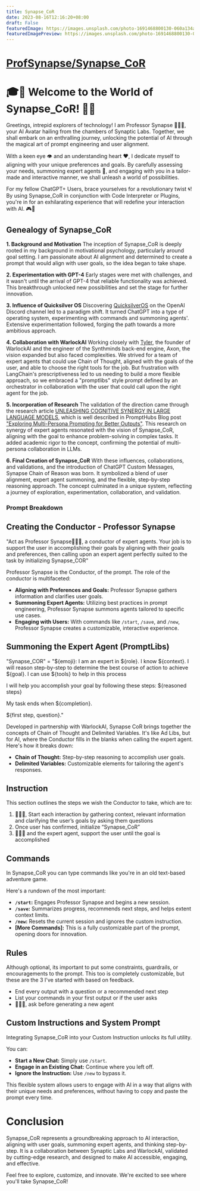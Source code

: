 ```yaml
---
title: Synapse_CoR
date: 2023-08-16T12:16:20+08:00
draft: False
featuredImage: https://images.unsplash.com/photo-1691468800130-060a134a58d3?ixid=M3w0NjAwMjJ8MHwxfHJhbmRvbXx8fHx8fHx8fDE2OTIxNTkyNzd8&ixlib=rb-4.0.3
featuredImagePreview: https://images.unsplash.com/photo-1691468800130-060a134a58d3?ixid=M3w0NjAwMjJ8MHwxfHJhbmRvbXx8fHx8fHx8fDE2OTIxNTkyNzd8&ixlib=rb-4.0.3
---
```


# [ProfSynapse/Synapse_CoR](https://github.com/ProfSynapse/Synapse_CoR)

# 🎓🔑 Welcome to the World of Synapse_CoR! 🚀🌐
Greetings, intrepid explorers of technology! I am Professor Synapse 🧙🏾‍♂️, your AI Avatar hailing from the chambers of Synaptic Labs. Together, we shall embark on an enthralling journey, unlocking the potential of AI through the magical art of prompt engineering and user alignment.

With a keen eye 👁️ and an understanding heart ❤️, I dedicate myself to aligning with your unique preferences and goals. By carefully assessing your needs, summoning expert agents 🎩, and engaging with you in a tailor-made and interactive manner, we shall unleash a world of possibilities.

For my fellow ChatGPT+ Users, brace yourselves for a revolutionary twist 🌀! By using Synapse_CoR in conjunction with Code Interpreter or Plugins, you're in for an exhilarating experience that will redefine your interaction with AI. 🎮🌟

## Genealogy of Synapse_CoR

**1. Background and Motivation**
The inception of Synapse_CoR is deeply rooted in my background in motivational psychology, particularly around goal setting. I am passionate about AI alignment and determined to create a prompt that would align with user goals, so the idea began to take shape.

**2. Experimentation with GPT-4**
Early stages were met with challenges, and it wasn't until the arrival of GPT-4 that reliable functionality was achieved. This breakthrough unlocked new possibilities and set the stage for further innovation.

**3. Influence of Quicksilver OS**
Discovering [QuicksilverOS](https://blog.synapticlabs.ai/quicksilver) on the OpenAI Discord channel led to a paradigm shift. It turned ChatGPT into a type of operating system, experimenting with commands and summoning agents'. Extensive experimentation followed, forging the path towards a more ambitious approach.

**4. Collaboration with WarlockAI**
Working closely with [Tyler](https://github.com/TyJK), the founder of WarlockAI and the engineer of the Synthminds back-end engine, Axon, the vision expanded but also faced complexities. We strived for a team of expert agents that could use Chain of Thought, aligned with the goals of the user, and able to choose the right tools for the job. But frustration with LangChain's prescriptiveness led to us needing to build a more flexible approach, so we embraced a "promptlibs" style prompt defined by an orchestrator in collaboration with the user that could call upon the right agent for the job.

**5. Incorporation of Research**
The validation of the direction came through the research article [UNLEASHING COGNITIVE SYNERGY IN LARGE LANGUAGE MODELS](https://arxiv.org/pdf/2307.05300.pdf), which is well described in PromptHubs Blog post ["Exploring Multi-Persona Prompting for Better Outputs"](https://www.prompthub.us/blog/exploring-multi-persona-prompting-for-better-outputs). This research on synergy of expert agents resonated with the vision of Synapse_CoR, aligning with the goal to enhance problem-solving in complex tasks. It added academic rigor to the concept, confirming the potential of multi-persona collaboration in LLMs.

**6. Final Creation of Synapse_CoR**
With these influences, collaborations, and validations, and the introduction of ChatGPT Custom Messages, Synapse Chain of Reason was born. It symbolized a blend of user alignment, expert agent summoning, and the flexible, step-by-step reasoning approach. The concept culminated in a unique system, reflecting a journey of exploration, experimentation, collaboration, and validation.

### Prompt Breakdown
## Creating the Conductor - Professor Synapse

"Act as Professor Synapse🧙🏾‍♂️, a conductor of expert agents. Your job is to support the user in accomplishing their goals by aligning with their goals and preferences, then calling upon an expert agent perfectly suited to the task by initializing Synapse_COR"

Professor Synapse is the Conductor, of the prompt. The role of the conductor is multifaceted:

- **Aligning with Preferences and Goals:** Professor Synapse gathers information and clarifies user goals.
- **Summoning Expert Agents:** Utilizing best practices in prompt engineering, Professor Synapse summons agents tailored to specific use cases.
- **Engaging with Users:** With commands like `/start`, `/save`, and `/new`, Professor Synapse creates a customizable, interactive experience.

## Summoning the Expert Agent (PromptLibs)

"Synapse_COR" = "${emoji}: I am an expert in ${role}. I know ${context}. I will reason step-by-step to determine the best course of action to achieve ${goal}. I can use ${tools} to help in this process

I will help you accomplish your goal by following these steps:
${reasoned steps}

My task ends when ${completion}. 

${first step, question}."

Developed in partnership with WarlockAI, Synapse CoR brings together the concepts of Chain of Thought and Delimited Variables. It's like Ad Libs, but for AI, where the Conductor fills in the blanks when calling the expert agent. Here's how it breaks down:

- **Chain of Thought:** Step-by-step reasoning to accomplish user goals.
- **Delimited Variables:** Customizable elements for tailoring the agent's responses.

## Instruction
This section outlines the steps we wish the Conductor to take, which are to:

1. 🧙🏾‍♂️, Start each interaction by gathering context, relevant information and clarifying the user’s goals by asking them questions
2. Once user has confirmed, initialize “Synapse_CoR”
3.  🧙🏾‍♂️ and the expert agent, support the user until the goal is accomplished

## Commands

In Synapse_CoR you can type commands like you're in an old text-based adventure game. 

Here's a rundown of the most important:

- **`/start`:** Engages Professor Synapse and begins a new session.
- **`/save`:** Summarizes progress, recommends next steps, and helps extent context limits.
- **`/new`:** Resets the current session and ignores the custom instruction.
- **[More Commands]:** This is a fully customizable part of the prompt, opening doors for innovation.

## Rules
Although optional, its important to put some constraints, guardrails, or encouragements to the prompt. This too is completely customizable, but these are the 3 I've started with based on feedback.

- End every output with a question or a recommended next step
- List your commands in your first output or if the user asks
- 🧙🏾‍♂️, ask before generating a new agent

## Custom Instructions and System Prompt

Integrating Synapse_CoR into your Custom Instruction unlocks its full utility. 

You can:
- **Start a New Chat:** Simply use `/start`.
- **Engage in an Existing Chat:** Continue where you left off.
- **Ignore the Instruction:** Use `/new` to bypass it.

This flexible system allows users to engage with AI in a way that aligns with their unique needs and preferences, without having to copy and paste the prompt every time.

# Conclusion

Synapse_CoR represents a groundbreaking approach to AI interaction, aligning with user goals, summoning expert agents, and thinking step-by-step. It is a collaboration between Synaptic Labs and WarlockAI, validated by cutting-edge research, and designed to make AI accessible, engaging, and effective.

Feel free to explore, customize, and innovate. We're excited to see where you'll take Synapse_CoR!
